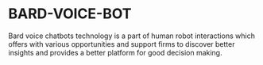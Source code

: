 # BARD-VOICE-BOT
Bard voice chatbots technology is a part of human robot interactions which offers with various opportunities and support firms to discover better insights and provides a better platform for good decision making.
